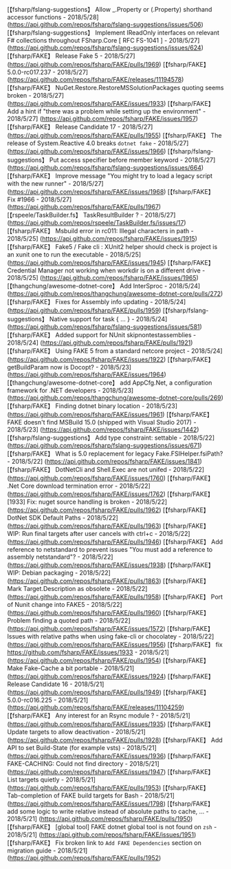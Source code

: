﻿[【fsharp/fslang-suggestions】 Allow _.Property or (.Property) shorthand accessor functions - 2018/5/28] (https://api.github.com/repos/fsharp/fslang-suggestions/issues/506)
[【fsharp/fslang-suggestions】 Implement IReadOnly interfaces on relevant F# collections throughout FSharp.Core [ RFC FS-1041 ] - 2018/5/27] (https://api.github.com/repos/fsharp/fslang-suggestions/issues/624)
[【fsharp/FAKE】 Release Fake 5 - 2018/5/27] (https://api.github.com/repos/fsharp/FAKE/pulls/1969)
[【fsharp/FAKE】 5.0.0-rc017.237 - 2018/5/27] (https://api.github.com/repos/fsharp/FAKE/releases/11194578)
[【fsharp/FAKE】 NuGet.Restore.RestoreMSSolutionPackages quoting seems broken - 2018/5/27] (https://api.github.com/repos/fsharp/FAKE/issues/1933)
[【fsharp/FAKE】 Add a hint if "there was a problem while setting up the environment" - 2018/5/27] (https://api.github.com/repos/fsharp/FAKE/issues/1957)
[【fsharp/FAKE】 Release Candidate 17 - 2018/5/27] (https://api.github.com/repos/fsharp/FAKE/pulls/1955)
[【fsharp/FAKE】 The release of System.Reactive 4.0 breaks `dotnet fake` - 2018/5/27] (https://api.github.com/repos/fsharp/FAKE/issues/1966)
[【fsharp/fslang-suggestions】 Put access specifier before member keyword - 2018/5/27] (https://api.github.com/repos/fsharp/fslang-suggestions/issues/664)
[【fsharp/FAKE】 Improve message "You might try to load a legacy script with the new runner" - 2018/5/27] (https://api.github.com/repos/fsharp/FAKE/issues/1968)
[【fsharp/FAKE】 Fix #1966 - 2018/5/27] (https://api.github.com/repos/fsharp/FAKE/pulls/1967)
[【rspeele/TaskBuilder.fs】 TaskResultBuilder ? - 2018/5/27] (https://api.github.com/repos/rspeele/TaskBuilder.fs/issues/17)
[【fsharp/FAKE】 Msbuild error in rc011:  Illegal characters in path - 2018/5/25] (https://api.github.com/repos/fsharp/FAKE/issues/1915)
[【fsharp/FAKE】 Fake5 / Fake cli : XUnit2 helper should check is project is an xunit one to run the executable - 2018/5/25] (https://api.github.com/repos/fsharp/FAKE/issues/1945)
[【fsharp/FAKE】 Credential Manager not working when workdir is on a different drive - 2018/5/25] (https://api.github.com/repos/fsharp/FAKE/issues/1965)
[【thangchung/awesome-dotnet-core】 Add InterSproc - 2018/5/24] (https://api.github.com/repos/thangchung/awesome-dotnet-core/pulls/272)
[【fsharp/FAKE】 Fixes for Assembly info updating - 2018/5/24] (https://api.github.com/repos/fsharp/FAKE/pulls/1959)
[【fsharp/fslang-suggestions】 Native support for task { ... } - 2018/5/24] (https://api.github.com/repos/fsharp/fslang-suggestions/issues/581)
[【fsharp/FAKE】 Added support for NUnit skipnontestassemblies - 2018/5/24] (https://api.github.com/repos/fsharp/FAKE/pulls/1921)
[【fsharp/FAKE】 Using FAKE 5 from a standard netcore project - 2018/5/24] (https://api.github.com/repos/fsharp/FAKE/issues/1922)
[【fsharp/FAKE】 getBuildParam now is Docopt? - 2018/5/23] (https://api.github.com/repos/fsharp/FAKE/issues/1964)
[【thangchung/awesome-dotnet-core】 add AppCfg.Net, a configuration framework for .NET developers - 2018/5/23] (https://api.github.com/repos/thangchung/awesome-dotnet-core/pulls/269)
[【fsharp/FAKE】 Finding dotnet binary location - 2018/5/23] (https://api.github.com/repos/fsharp/FAKE/issues/1961)
[【fsharp/FAKE】 FAKE doesn't find MSBuild 15.0 (shipped with Visual Studio 2017) - 2018/5/23] (https://api.github.com/repos/fsharp/FAKE/issues/1442)
[【fsharp/fslang-suggestions】 Add type constraint: settable - 2018/5/22] (https://api.github.com/repos/fsharp/fslang-suggestions/issues/671)
[【fsharp/FAKE】 What is 5.0 replacement for legacy Fake.FSIHelper.fsiPath? - 2018/5/22] (https://api.github.com/repos/fsharp/FAKE/issues/1841)
[【fsharp/FAKE】 DotNetCli and Shell.Exec are not unifed - 2018/5/22] (https://api.github.com/repos/fsharp/FAKE/issues/1760)
[【fsharp/FAKE】 .Net Core download termination error - 2018/5/22] (https://api.github.com/repos/fsharp/FAKE/issues/1762)
[【fsharp/FAKE】 [1933] Fix: nuget source handling is broken - 2018/5/22] (https://api.github.com/repos/fsharp/FAKE/pulls/1962)
[【fsharp/FAKE】 DotNet SDK Default Paths - 2018/5/22] (https://api.github.com/repos/fsharp/FAKE/pulls/1963)
[【fsharp/FAKE】 WIP: Run final targets after user cancels with ctrl+c - 2018/5/22] (https://api.github.com/repos/fsharp/FAKE/pulls/1946)
[【fsharp/FAKE】 Add reference to netstandard to prevent issues "You must add a reference to assembly netstandard"? - 2018/5/22] (https://api.github.com/repos/fsharp/FAKE/issues/1938)
[【fsharp/FAKE】 WIP: Debian packaging - 2018/5/22] (https://api.github.com/repos/fsharp/FAKE/pulls/1863)
[【fsharp/FAKE】 Mark Target.Description as obsolete - 2018/5/22] (https://api.github.com/repos/fsharp/FAKE/pulls/1958)
[【fsharp/FAKE】 Port of Nunit change into FAKE5 - 2018/5/22] (https://api.github.com/repos/fsharp/FAKE/pulls/1960)
[【fsharp/FAKE】 Problem finding a quoted path - 2018/5/22] (https://api.github.com/repos/fsharp/FAKE/issues/1572)
[【fsharp/FAKE】 Issues with relative paths when using fake-cli or chocolatey - 2018/5/22] (https://api.github.com/repos/fsharp/FAKE/issues/1956)
[【fsharp/FAKE】 fix https://github.com/fsharp/FAKE/issues/1933 - 2018/5/21] (https://api.github.com/repos/fsharp/FAKE/pulls/1954)
[【fsharp/FAKE】 Make Fake-Cache a bit portable - 2018/5/21] (https://api.github.com/repos/fsharp/FAKE/issues/1924)
[【fsharp/FAKE】 Release Candidate 16 - 2018/5/21] (https://api.github.com/repos/fsharp/FAKE/pulls/1949)
[【fsharp/FAKE】 5.0.0-rc016.225 - 2018/5/21] (https://api.github.com/repos/fsharp/FAKE/releases/11104259)
[【fsharp/FAKE】 Any interest for an Rsync module ? - 2018/5/21] (https://api.github.com/repos/fsharp/FAKE/issues/1935)
[【fsharp/FAKE】 Update targets to allow deactivation - 2018/5/21] (https://api.github.com/repos/fsharp/FAKE/pulls/1928)
[【fsharp/FAKE】 Add API to set Build-State (for example vsts) - 2018/5/21] (https://api.github.com/repos/fsharp/FAKE/issues/1936)
[【fsharp/FAKE】 FAKE-CACHING: Could not find directory - 2018/5/21] (https://api.github.com/repos/fsharp/FAKE/issues/1947)
[【fsharp/FAKE】 List targets quietly - 2018/5/21] (https://api.github.com/repos/fsharp/FAKE/pulls/1953)
[【fsharp/FAKE】 Tab-completion of FAKE build targets for Bash - 2018/5/21] (https://api.github.com/repos/fsharp/FAKE/issues/1798)
[【fsharp/FAKE】 add some logic to write relative instead of absolute paths to cache, … - 2018/5/21] (https://api.github.com/repos/fsharp/FAKE/pulls/1950)
[【fsharp/FAKE】 [global tool] FAKE dotnet global tool is not found on `zsh` - 2018/5/21] (https://api.github.com/repos/fsharp/FAKE/issues/1951)
[【fsharp/FAKE】 Fix broken link to `Add FAKE Dependencies` section on migration guide - 2018/5/21] (https://api.github.com/repos/fsharp/FAKE/pulls/1952)
